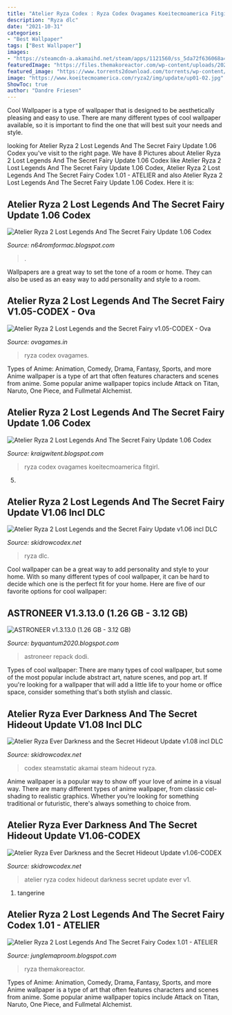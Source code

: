 ```yaml
---
title: "Atelier Ryza Codex : Ryza Codex Ovagames Koeitecmoamerica Fitgirl"
description: "Ryza dlc"
date: "2021-10-31"
categories:
- "Best Wallpaper"
tags: ["Best Wallpaper"]
images:
- "https://steamcdn-a.akamaihd.net/steam/apps/1121560/ss_5da72f636068a4001b5f3ccfec19971e638a6945.1920x1080.jpg?t=1596035124"
featuredImage: "https://files.themakoreactor.com/wp-content/uploads/2021/02/atelier-ryza-2-february-2021-update-photo-mode-1536x868.jpg"
featured_image: "https://www.torrents2download.com/torrents/wp-content/uploads/2021/01/atelier-ryza-2-lost-legends-and-the-secret-fairy-codex_600fc4e9b6d8c.jpeg"
image: "https://www.koeitecmoamerica.com/ryza2/img/update/up01-02.jpg"
ShowToc: true
author: "Dandre Friesen"
---
```



Cool Wallpaper is a type of wallpaper that is designed to be aesthetically pleasing and easy to use. There are many different types of cool wallpaper available, so it is important to find the one that will best suit your needs and style.

	

		
looking for Atelier Ryza 2 Lost Legends And The Secret Fairy Update 1.06 Codex you've visit to the right page. We have 8 Pictures about Atelier Ryza 2 Lost Legends And The Secret Fairy Update 1.06 Codex like Atelier Ryza 2 Lost Legends And The Secret Fairy Update 1.06 Codex, Atelier Ryza 2 Lost Legends And The Secret Fairy Codex 1.01 - ATELIER and also Atelier Ryza 2 Lost Legends And The Secret Fairy Update 1.06 Codex. Here it is:
		
    
## Atelier Ryza 2 Lost Legends And The Secret Fairy Update 1.06 Codex

<img loading=lazy src="https://www.torrents2download.com/torrents/wp-content/uploads/2021/01/atelier-ryza-2-lost-legends-and-the-secret-fairy-codex_600fc4e9b6d8c.jpeg" onerror="this.onerror=null;this.src='https://tse1.mm.bing.net/th?id=OIP.0jUyKs8kmZBTQw4KrqA5YQHaEK&amp;pid=15.1';" alt="Atelier Ryza 2 Lost Legends And The Secret Fairy Update 1.06 Codex">

_Source: n64romformac.blogspot.com_

>. 

	

Wallpapers are a great way to set the tone of a room or home. They can also be used as an easy way to add personality and style to a room.

    
## Atelier Ryza 2 Lost Legends And The Secret Fairy V1.05-CODEX - Ova

<img loading=lazy src="https://ovagames.in/wp-content/uploads/2021/04/Atelier-Ryza-2-Lost-Legends-and-the-Secret-Fairy-v105-CODEX.jpg" onerror="this.onerror=null;this.src='https://tse1.mm.bing.net/th?id=OIP.30zL8S9wvjihGn0iY-apoQHaEK&amp;pid=15.1';" alt="Atelier Ryza 2 Lost Legends and the Secret Fairy v1.05-CODEX - Ova">

_Source: ovagames.in_

>ryza codex ovagames. 

	

Types of Anime: Animation, Comedy, Drama, Fantasy, Sports, and more
Anime wallpaper is a type of art that often features characters and scenes from anime. Some popular anime wallpaper topics include Attack on Titan, Naruto, One Piece, and Fullmetal Alchemist.

    
## Atelier Ryza 2 Lost Legends And The Secret Fairy Update 1.06 Codex

<img loading=lazy src="https://www.koeitecmoamerica.com/ryza2/img/update/up01-02.jpg" onerror="this.onerror=null;this.src='https://tse4.mm.bing.net/th?id=OIP.c_8U7urloZDocMNB1aV1UQHaEK&amp;pid=15.1';" alt="Atelier Ryza 2 Lost Legends And The Secret Fairy Update 1.06 Codex">

_Source: kraigwitent.blogspot.com_

>ryza codex ovagames koeitecmoamerica fitgirl. 

	

5.

    
## Atelier Ryza 2 Lost Legends And The Secret Fairy Update V1.06 Incl DLC

<img loading=lazy src="https://cdn.akamai.steamstatic.com/steam/apps/1257290/ss_a0d278df03b540c0f21d2cae130ca30b296353ca.1920x1080.jpg?t=1622422836" onerror="this.onerror=null;this.src='https://tse2.mm.bing.net/th?id=OIP.giydDRR7wHzpEoRpewGnbgHaEK&amp;pid=15.1';" alt="Atelier Ryza 2 Lost Legends and the Secret Fairy Update v1.06 incl DLC">

_Source: skidrowcodex.net_

>ryza dlc. 

	

Cool wallpaper can be a great way to add personality and style to your home. With so many different types of cool wallpaper, it can be hard to decide which one is the perfect fit for your home. Here are five of our favorite options for cool wallpaper: 

    
## ASTRONEER V1.3.13.0 (1.26 GB - 3.12 GB)

<img loading=lazy src="https://cdn-cms.f-static.com/uploads/280983/2000_5da37cfbbcc0e.jpg" onerror="this.onerror=null;this.src='https://tse2.mm.bing.net/th?id=OIP.tYDVnotIJUEnJGwnkfuGMgHaEK&amp;pid=15.1';" alt="ASTRONEER v1.3.13.0 (1.26 GB - 3.12 GB)">

_Source: byquantum2020.blogspot.com_

>astroneer repack dodi. 

	

Types of cool wallpaper:
There are many types of cool wallpaper, but some of the most popular include abstract art, nature scenes, and pop art. If you're looking for a wallpaper that will add a little life to your home or office space, consider something that's both stylish and classic.

    
## Atelier Ryza Ever Darkness And The Secret Hideout Update V1.08 Incl DLC

<img loading=lazy src="https://cdn.akamai.steamstatic.com/steam/apps/1121560/ss_91644d1e400a2d9fa4b148efb9b9c73cd2683b4a.1920x1080.jpg?t=1622422833" onerror="this.onerror=null;this.src='https://tse4.mm.bing.net/th?id=OIP.TAAY_L08AgiVTvkqsyMplQHaEK&amp;pid=15.1';" alt="Atelier Ryza Ever Darkness and the Secret Hideout Update v1.08 incl DLC">

_Source: skidrowcodex.net_

>codex steamstatic akamai steam hideout ryza. 

	

Anime wallpaper is a popular way to show off your love of anime in a visual way. There are many different types of anime wallpaper, from classic cel-shading to realistic graphics. Whether you're looking for something traditional or futuristic, there's always something to choice from.

    
## Atelier Ryza Ever Darkness And The Secret Hideout Update V1.06-CODEX

<img loading=lazy src="https://steamcdn-a.akamaihd.net/steam/apps/1121560/ss_5da72f636068a4001b5f3ccfec19971e638a6945.1920x1080.jpg?t=1596035124" onerror="this.onerror=null;this.src='https://tse3.mm.bing.net/th?id=OIP.UE79Ri8h08BuAelercIxOQHaEK&amp;pid=15.1';" alt="Atelier Ryza Ever Darkness and the Secret Hideout Update v1.06-CODEX">

_Source: skidrowcodex.net_

>atelier ryza codex hideout darkness secret update ever v1. 

	

1. tangerine 

    
## Atelier Ryza 2 Lost Legends And The Secret Fairy Codex 1.01 - ATELIER

<img loading=lazy src="https://files.themakoreactor.com/wp-content/uploads/2021/02/atelier-ryza-2-february-2021-update-photo-mode-1536x868.jpg" onerror="this.onerror=null;this.src='https://tse4.mm.bing.net/th?id=OIP.dMo5fNVqFYmBWAvZ-mHwwwHaEL&amp;pid=15.1';" alt="Atelier Ryza 2 Lost Legends And The Secret Fairy Codex 1.01 - ATELIER">

_Source: junglemaproom.blogspot.com_

>ryza themakoreactor. 

	

Types of Anime: Animation, Comedy, Drama, Fantasy, Sports, and more
Anime wallpaper is a type of art that often features characters and scenes from anime. Some popular anime wallpaper topics include Attack on Titan, Naruto, One Piece, and Fullmetal Alchemist.

